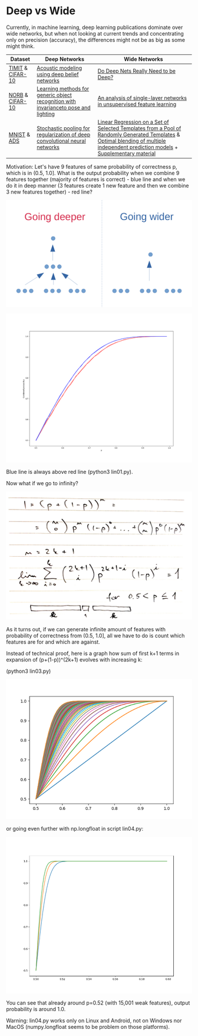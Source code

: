 # Deep vs Wide
Currently, in machine learning, deep learning publications dominate over wide networks, but when not looking at current trends and concentrating only on precision (accuracy), the differences might not be as big as some might think.

| Dataset  | Deep Networks | Wide Networks |
| ------------- | ------------- | ------------- |
| [TIMIT](https://catalog.ldc.upenn.edu/LDC93S1) & [CIFAR-10](https://www.cs.toronto.edu/~kriz/cifar.html) | [Acoustic modeling using deep belief networks](https://ieeexplore.ieee.org/document/5704567)  |  [Do Deep Nets Really Need to be Deep?](https://arxiv.org/abs/1312.6184) |
| [NORB](https://cs.nyu.edu/~ylclab/data/norb-v1.0/) & [CIFAR-10](https://www.cs.toronto.edu/~kriz/cifar.html) | [Learning methods for generic object recognition with invarianceto pose and lighting](https://ieeexplore.ieee.org/document/1315150)  | [An analysis of single-layer networks in unsupervised feature learning](http://proceedings.mlr.press/v15/coates11a.html)  |
| [MNIST](http://yann.lecun.com/exdb/mnist/) & [ADS](https://archive.ics.uci.edu/ml/datasets/adult) | [Stochastic pooling for regularization of deep convolutional neural networks](https://www.semanticscholar.org/paper/Stochastic-Pooling-for-Regularization-of-Deep-Zeiler-Fergus/0abb49fe138e8fb7332c26b148a48d0db39724fc)  | [Linear Regression on a Set of Selected Templates from a Pool of Randomly Generated Templates](https://www.sciencedirect.com/science/article/pii/S2666827021000633) & [Optimal blending of multiple independent prediction models](https://www.frontiersin.org/articles/10.3389/frai.2023.1144886/full) + [Supplementary material](https://www.frontiersin.org/articles/file/downloadfile/1144886_supplementary-materials_datasheets_1_zip/octet-stream/Data%20Sheet%201.zip/1/1144886?isPublishedV2=False) |

Motivation: Let's have 9 features of same probability of correctness p, which is in (0.5, 1.0]. What is the output probability when we combine 9 features together (majority of features is correct) - blue line and when we do it in deep manner (3 features create 1 new feature and then we combine 3 new features together) - red line?

![schema](./images/schema.png)

![figure 1](./images/Figure_1b.png)

Blue line is always above red line (python3 lin01.py).

Now what if we go to infinity?

![infinity](./images/infinity.png)

As it turns out, if we can generate infinite amount of features with probability of correctness from (0.5, 1.0], all we have to do is count which features are for and which are against.

Instead of technical proof, here is a graph how sum of first k+1 terms in expansion of (p+(1-p))^(2k+1) evolves with increasing k:

(python3 lin03.py)

![infi_proof](./images/infi_proof.png)

or going even further with np.longfloat in script lin04.py:

![infi_proof](./images/infi_proof2.png)

You can see that already around p=0.52 (with 15,001 weak features), output probability is around 1.0.

Warning: lin04.py works only on Linux and Android, not on Windows nor MacOS (numpy.longfloat seems to be problem on those platforms).
